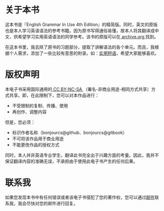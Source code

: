 # 关于本书

这本书是『English Grammar In Use 4th Edition』的精简版。同时，英文的原版也是本人学习英语语法的参考书籍。因为原书写得通俗易懂，故本人将其翻译成中文，供希望学习实用英语语法的同学参考。该书的原版可以在[ archive.org ](https://archive.org/details/3EnglishGrammarInUse4thEdition)找到。

在这本书里，我去除了原书的习题部分，提取了讲解语法的各个单元。而且，我根据个人需求，添加了一些比较有意思的附录。如：[实用短语](appendix/interesting-phrases.md)，希望大家能够喜欢。

# 版权声明

本电子书采用国际通用的[ CC BY-NC-SA ](https://creativecommons.org/licenses/by-nc-sa/4.0/)（署名-非商业用途-相同方式共享）方式共享。即，在此限制下，您可以对本作品进行：

- 不受限制的复制、传播、使用
- 再创作、调整内容

但是，您必须：

- 标识作者名称（bonjourcs@github、bonjourcs@gitbook）
- 不可将该作品用于商业用途
- 不能更改作品的授权方式

同时，本人并非英语专业学生，翻译此书完全出于兴趣方面的考量。因此，我并不保证翻译内容的准确无误，不承担由于使用此电子书产生的任何后果。

# 联系我

如果您发现本书中有任何错误或者该电子书侵犯了您的著作权，您可以通过[邮件](mailto:lch_office@foxmail.com)联系我，我会尽快对您的邮件进行回复。
